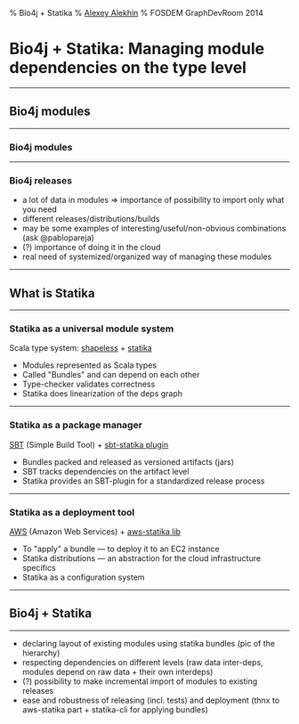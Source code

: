 % Bio4j + Statika
% [Alexey Alekhin](http://ohnosequences.com/aalekhin)
% FOSDEM GraphDevRoom 2014

# Bio4j + Statika: Managing module dependencies on the type level

<!-- Abstract from the FOSDEM site:
Bio4j bioinformatics graph database is modular and customizable, allowing you to import just the data you are interested in. There exist, though, dependencies among these resources that must be taken into account and that's where Statika enters the picture; a set of Scala libraries which allows you to declare dependencies between components of any modular system and track their correctness using Scala type system. Thanks to this, it's possible now to deploy only selected components of the integrated data sets, with Amazon Web Services deployments on hardware specifically configured for them.
-->

<!-- General (toplevel) structure:
* Bio4j modules   = customizability (important and useful)
* Statika         = a generic module system (generic and static)
* Bio4j + Statika = happiness/awesomeness/allgoodthingsintheworldtogether (for developers and users)
-->

----

## Bio4j modules

----

### Bio4j modules

<!-- some diagram of dependencies (pic) -->

----

### Bio4j releases

- a lot of data in modules => importance of possibility to import only what you need
- different releases/distributions/builds
- may be some examples of interesting/useful/non-obvious combinations (ask @pablopareja)
- (?) importance of doing it in the cloud
- real need of systemized/organized way of managing these modules

<!-- may be should be split on two slides:
* releases as combinations of modules + example(s)
* why do we need to do smth with all this (i.e. why statika is needed at all),
  at the same time without any negative on the current state 
  (like "everything is cool, but we want to make it awesome (for you, dear user)")
-->

----

## What is Statika

----

### Statika as a universal module system

Scala type system: [shapeless](https://github.com/milessabin/shapeless) + [statika](https://github.com/ohnosequences/statika)

- Modules represented as Scala types
- Called "Bundles" and can depend on each other
- Type-checker validates correctness
- Statika does linearization of the deps graph

<!-- keywords: 
* mention install method and installing with deps in the right order
* acyclic directed graph
* shapeless, heterogeneous lists and etc.
* type-level traversing and linearization 
* ? 
-->

----

### Statika as a package manager

[SBT](http://www.scala-sbt.org/) (Simple Build Tool) + [sbt-statika plugin](https://github.com/ohnosequences/sbt-statika)

- Bundles packed and released as versioned artifacts (jars)
- SBT tracks dependencies on the artifact level
- Statika provides an SBT-plugin for a standardized release process

<!-- may be it shouldn't be too detailed, a bit offtopic -->

----

### Statika as a deployment tool

[AWS](http://aws.amazon.com/) (Amazon Web Services) + [aws-statika lib](https://github.com/ohnosequences/aws-statika)

- To "apply" a bundle — to deploy it to an EC2 instance
- Statika distributions — an abstraction for the cloud infrastructure specifics
- Statika as a configuration system

<!-- needs to be structured better -->

----

## Bio4j + Statika

<!-- the main part, so the previous introductory parts shouldn't be too long -->

----

<!-- TODO: structure this on several slides -->

- declaring layout of existing modules using statika bundles (pic of the hierarchy)
- respecting dependencies on different levels (raw data inter-deps, modules depend on raw data + their own interdeps)
- (?) possibility to make incremental import of modules to existing releases
- ease and robustness of releasing (incl. tests) and deployment (thnx to aws-statika part + statika-cli for applying bundles)
